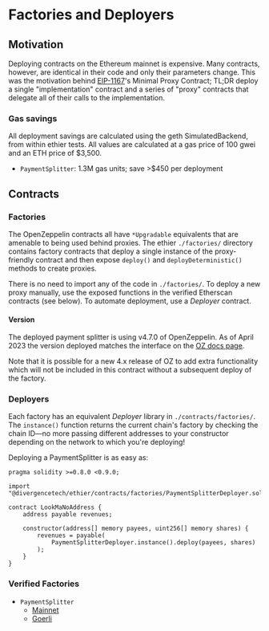 # Factories and Deployers

## Motivation

Deploying contracts on the Ethereum mainnet is expensive. Many contracts,
however, are identical in their code and only their parameters change. This was
the motivation behind [EIP-1167](https://eips.ethereum.org/EIPS/eip-1167)'s
Minimal Proxy Contract; TL;DR deploy a single "implementation" contract and a
series of "proxy" contracts that delegate all of their calls to the
implementation.

### Gas savings

All deployment savings are calculated using the geth SimulatedBackend, from
within ethier tests. All values are calculated at a gas price of 100 gwei and an
ETH price of $3,500.

* `PaymentSplitter`: 1.3M gas units; save >$450 per deployment

## Contracts

### Factories

The OpenZeppelin contracts all have `*Upgradable` equivalents that are amenable
to being used behind proxies. The ethier `./factories/` directory contains
factory contracts that deploy a single instance of the proxy-friendly contract
and then expose `deploy()` and `deployDeterministic()` methods to create
proxies.

There is no need to import any of the code in `./factories/`. To deploy a new
proxy manually, use the exposed functions in the verified Etherscan contracts
(see below). To automate deployment, use a _Deployer_ contract.

#### Version

The deployed payment splitter is using v4.7.0 of OpenZeppelin. As of April 2023
the version deployed matches the interface on the [OZ docs page](https://docs.openzeppelin.com/contracts/4.x/api/finance#PaymentSplitter).

Note that it is possible for a new 4.x release of OZ to add extra functionality which
will not be included in this contract without a subsequent deploy of the factory.

### Deployers

Each factory has an equivalent _Deployer_ library in `./contracts/factories/`.
The `instance()` function returns the current chain's factory by checking the
chain ID—no more passing different addresses to your constructor depending on
the network to which you're deploying!

Deploying a PaymentSplitter is as easy as:

```Solidity
pragma solidity >=0.8.0 <0.9.0;

import "@divergencetech/ethier/contracts/factories/PaymentSplitterDeployer.sol";

contract LookMaNoAddress {
    address payable revenues;

    constructor(address[] memory payees, uint256[] memory shares) {
        revenues = payable(
            PaymentSplitterDeployer.instance().deploy(payees, shares)
        );
    }
}
```

### Verified Factories

* `PaymentSplitter`
  * [Mainnet](https://etherscan.io/address/0x10af0996e2e289dc8f582e6510b0d251e061bfb5#code)
  * [Goerli](https://goerli.etherscan.io/address/0x1353463A30F7A9Eb50A645F4D3950d5d5E41F1F4#code)
